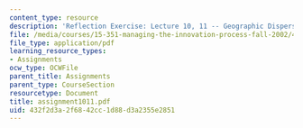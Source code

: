 ```yaml
---
content_type: resource
description: 'Reflection Exercise: Lecture 10, 11 -- Geographic Dispersion'
file: /media/courses/15-351-managing-the-innovation-process-fall-2002/432f2d3a2f6842cc1d88d3a2355e2851_assignment1011.pdf
file_type: application/pdf
learning_resource_types:
- Assignments
ocw_type: OCWFile
parent_title: Assignments
parent_type: CourseSection
resourcetype: Document
title: assignment1011.pdf
uid: 432f2d3a-2f68-42cc-1d88-d3a2355e2851
---
```

